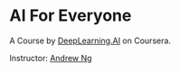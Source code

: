 # AI For Everyone

A Course by [DeepLearning.AI](https://www.deeplearning.ai/) on Coursera.

Instructor: [Andrew Ng](https://www.coursera.org/instructor/andrewng)
